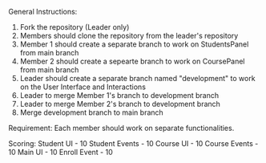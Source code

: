 General Instructions:
1. Fork the repository (Leader only)
2. Members should clone the repository from the leader's repository
3. Member 1 should create a separate branch to work on StudentsPanel from main branch
4. Member 2 should create a sepearte branch to work on CoursePanel from main branch
5. Leader should create a separate branch named "development" to work on the User Interface and Interactions
6. Leader to merge Member 1's branch to development branch
7. Leader to merge Member 2's branch to development branch
8. Merge development branch to main branch

Requirement:
Each member should work on separate functionalities. 

Scoring:
Student UI     - 10 
Student Events - 10 
Course UI      - 10 
Course Events  - 10 
Main UI        - 10
Enroll Event   - 10
